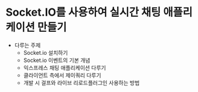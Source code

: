 # Socket.IO를 사용하여 실시간 채팅 애플리케이션 만들기 

* 다루는 주제
    - Socket.io 설치하기
    - Socket.io 이벤트의 기본 개념
    - 익스프레스 채팅 애플리케이션 다루기
    - 클라이언트 측에서 제이쿼리 다루기
    - 개발 시 걸프와 라이브 리로드플러그인 사용하는 방법
    